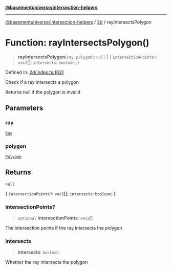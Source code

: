 [**@basementuniverse/intersection-helpers**](../../README.md)

***

[@basementuniverse/intersection-helpers](../../README.md) / [2d](../README.md) / rayIntersectsPolygon

# Function: rayIntersectsPolygon()

> **rayIntersectsPolygon**(`ray`, `polygon`): `null` \| \{ `intersectionPoints?`: `vec2`[]; `intersects`: `boolean`; \}

Defined in: [2d/index.ts:1631](https://github.com/basementuniverse/intersection-helpers/blob/d942e5cf9ee51dc3854d6fbfe1d84a7ecd83c1ca/src/2d/index.ts#L1631)

Check if a ray intersects a polygon

Returns null if the polygon is invalid

## Parameters

### ray

[`Ray`](../types/type-aliases/Ray.md)

### polygon

[`Polygon`](../types/type-aliases/Polygon.md)

## Returns

`null`

\{ `intersectionPoints?`: `vec2`[]; `intersects`: `boolean`; \}

### intersectionPoints?

> `optional` **intersectionPoints**: `vec2`[]

The intersection points if the ray intersects the polygon

### intersects

> **intersects**: `boolean`

Whether the ray intersects the polygon
